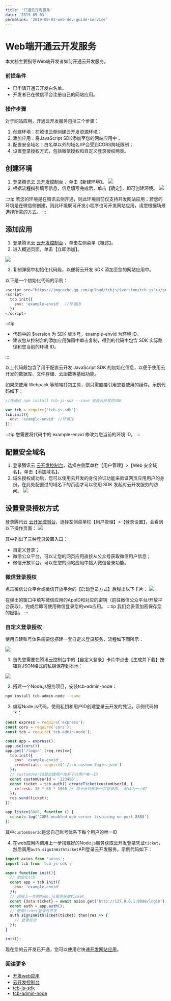 ```yaml
---
title: '开通云开发服务'
date: '2019-09-03'
permalink: '2019-09-03-web-dev-guide-service'
---
```


# Web端开通云开发服务

本文档主要指导Web端开发者如何开通云开发服务。

### 前提条件

- 已申请开通云开发白名单。
- 开发者已在微信平台注册自己的网站应用。

### 操作步骤

对于网站应用，开通云开发服务包括三个步骤：

1. 创建环境：在腾讯云侧创建云开发资源环境；
2. 添加应用：将JavaScript SDK添加至您的网站应用中；
3. 配置安全域名：白名单以外的域名/IP会受到CORS跨域限制；
4. 设置登录授权方式，包括微信授权和自定义登录授权两类。

## 创建环境

1. 登录腾讯云 [云开发控制台](https://console.cloud.tencent.com/tcb) ，单击【新建环境】。
  ![](https://main.qcloudimg.com/raw/9c254547adc24fabe05cbb4183761370.png)
2. 根据流程指引填写信息，信息填写完成后，单击【确定】，即可创建环境。
   ![](https://main.qcloudimg.com/raw/1a13f409d82e4128f5a924b002df12f0.png)

:::tip
若您的环境是在腾讯云侧开通，则此环境目前仅支持开发网站应用；若您的环境是在微信侧创建，则此环境既可开发小程序也可开发网站应用，请您根据场景选择所需的方式。
:::

## 添加应用

1. 登录腾讯云 [云开发控制台](https://console.cloud.tencent.com/tcb) ，单击左侧菜单【概述】。
2. 进入概述页面，单击【立即添加】。

![](https://main.qcloudimg.com/raw/70973d83a1401daf11220f70720ca61a.png)

3. 复制弹窗中初始化代码段，以便将云开发 SDK 添加至您的网站应用中。

以下是一个初始化代码的示例：

```javascript
<script src="https://imgcache.qq.com/qcloud/tcbjs/$version/tcb.js"></script>
<script>
  tcb.init({
    env: 'example-envid'  //环境ID
  })
</script>
```

:::tip

- 代码中的 \$version 为 SDK 版本号，example-envid 为环境 ID。
- 建议您从控制台的添加应用弹窗中单击复制，得到的代码中包含 SDK 实际路径和您当前的环境 ID。

:::

以上代码段包含了用于配置云开发 JavaScript SDK 的初始化信息，以便于使用云开发的数据库、文件存储、云函数等基础功能。

如果您使用 Webpack 等前端打包工具，则只需直接引用您要使用的组件。示例代码如下：

```javascript
//先通过 npm install tcb-js-sdk --save 安装云开发的SDK

var tcb = require('tcb-js-sdk');
tcb.init({
  env: 'example-envid' //环境ID
});
```

:::tip
您需要将代码中的 example-envid 修改为您当前的环境 ID。
:::

## 配置安全域名

1. 登录腾讯云 [云开发控制台](https://console.cloud.tencent.com/tcb)，选择左侧菜单栏【用户管理】>【Web 安全域名】，单击【添加域名】。
2. 域名授权成功后，您可以使用云开发的身份验证功能来验证网页应用用户的身份。在此处配置过的域名下的页面才可以使用 SDK 发起对云开发服务的访问。
   ![](https://main.qcloudimg.com/raw/50fafef88f1151547b2f3632ebb3b4c8.png)

## 设置登录授权方式
登录腾讯云 [云开发控制台](https://console.cloud.tencent.com/tcb)，选择左侧菜单栏【用户管理】>【登录设置】，会看到以下操作页面：
![](/images/web/login-setting.png)

其中列出了三种登录设置入口：
- 自定义登录；
- 微信公众平台，可以让您的网页应用直接从公众号获取微信用户信息；
- 微信开放平台，可以在您的网站应用中接入微信登录功能。


### 微信登录授权

点击微信公众平台或微信开放平台的【启动登录方式】后弹出以下卡片：
![](/images/web/login-setting-wx.png)

在弹出的窗口中填写微信应用的AppID和对应的密钥（前往微信公众平台/开放平台获取），完成后即可使用微信登录您的web应用。
:::tip
我们会妥善加密保存您的密钥。
:::

### 自定义登录授权
使用自建账号体系需要您搭建一套自定义登录服务，流程如下图所示：

![](/images/web/web-sign-self.png)

1. 首先您需要在腾讯云控制台中的【自定义登录】卡片中点击【生成并下载】按钮将JSON格式的私钥保存到本地：

![](/images/web/self-login.png)

2. 搭建一个Node.js服务项目，安装tcb-admin-node：
```bash
npm install tcb-admin-node --save
```
3. 编写Node.js代码，使用私钥和用户ID创建登录云开发的凭证。示例代码如下：
```javascript
const express = require('express');
const cors = require('cors');
const tcb = require('tcb-admin-node');

const app = express();
app.use(cors())
app.get('/login',(req,res)=>{
  tcb.init({
    env: 'example-envid',
    credentials: require('./tcb_custom_login.json')
  });
  // customUserId是自建用户体系下的用户唯一ID
  const customUserId = '123456';
  const ticket = tcb.auth().createTicket(customUserId, {
    refresh: 10 * 60 * 1000 // 每十分钟刷新一次登录态， 默认为一小时
  });
  res.send(ticket);
});

app.listen(8888, function () {
  console.log('CORS-enabled web server listening on port 8888')
})
```

其中`customUserId`是您自己账号体系下每个用户的唯一ID

4. 在web应用内调用上一步搭建好的Node.js服务获取云开发登录凭证`ticket`，然后调用`auth.signInWithTicket`API登录云开发服务。示例代码如下：
```javascript
import axios from 'axios';
import tcb from 'tcb-js-sdk';

async function init(){
  // 初始化tcb
  const app = tcb.init({
    env: 'example-envid'
  });
  // 调用上一步的Node.js服务获取ticket
  const {data:ticket} = await axios.get('http://127.0.0.1:8888/login');
  const auth = app.auth();
  // 使用ticket登录云开发
  auth.signInWithTicket(ticket).then(res => {
    // 登录成功
  });
}

init();
```

现在您的云开发已开通，您可以使用它快速[开发网站应用](/2019-09-03-web-dev-guide-develop/)。

### 阅读更多
- [开发web应用](/2019-09-03-web-dev-guide-develop/)
- [云开发控制台](/2019-09-03-web-dev-guide-console/)
- [tcb-js-sdk](/2019-09-28-WEB-SDK-overview/)
- [tcb-admin-node](/2019-09-28-NODEJS-SDK-overview/)
